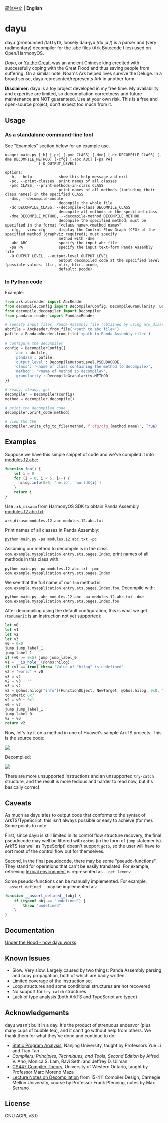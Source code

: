 [简体中文](README_zh_simp.md) | **English**

# dayu
dayu (pronounced /ta˥˨ y˨˦/, loosely daa-jyu /dɑːjuː/) is a parser and (very rudimentary) decompiler for the .abc files (Ark Bytecode files) used on Open/HarmonyOS.

*Dayu*, or [Yu the Great](https://en.wikipedia.org/wiki/Yu_the_Great), was an ancient Chinese king credited with successfully coping with the Great Flood and thus saving people from suffering. On a similar note, Noah's Ark helped lives survive the Deluge. In a broad sense, dayu represented/represents Ark in another form. 

**Disclaimer**: dayu is a toy project developed in my free time. My availability and expertise are limited, so decompilation correctness and future maintenance are NOT guaranteed. Use at your own risk. This is a free and open-source project; don't expect too much from it.

## Usage
### As a standalone command-line tool
See "Examples" section below for an example use.

```
usage: main.py [-h] [-pc] [-pmc CLASS] [-dmo] [-dc DECOMPILE_CLASS] [-dme DECOMPILE_METHOD] [-cfg] [-abc ABC] [-pa PA]
               [-O OUTPUT_LEVEL]

options:
  -h, --help            show this help message and exit
  -pc, --print-classes  print names of all classes
  -pmc CLASS, --print-methods-in-class CLASS
                        print names of all methods (including their class names) in the specified CLASS
  -dmo, --decompile-module
                        decompile the whole file
  -dc DECOMPILE_CLASS, --decompile-class DECOMPILE_CLASS
                        decompile all methods in the specified class
  -dme DECOMPILE_METHOD, --decompile-method DECOMPILE_METHOD
                        decompile the specified method; must be specified in the format "<class name>.<method name>"
  -cfg, --view-cfg      display the Control Flow Graph (CFG) of the specified method (graphviz required); must specify
                        method with -dme
  -abc ABC              specify the input abc file
  -pa PA                specify the input text-form Panda Assembly file
  -O OUTPUT_LEVEL, --output-level OUTPUT_LEVEL
                        output decompiled code at the specified level (possible values: llir, mlir, hlir, pcode,
                        default: pcode)
```

### In Python code
Example:

```python
from ark.abcreader import AbcReader
from decompile.config import DecompilerConfig, DecompileGranularity, DecompileOutputLevel
from decompile.decompiler import Decompiler
from pandasm.reader import PandasmReader

# specify input files, Panda Assembly file (obtained by using ark_disasm tool from the SDK) is required for decompilation
abcfile = AbcReader.from_file('<path to abc file>')
pafile = PandasmReader.from_file('<path to Panda Assembly file>')

# configure the decompiler
config = DecompilerConfig({
    'abc': abcfile,
    'pandasm': pafile,
    'output_level': DecompileOutputLevel.PSEUDOCODE,
    'class': '<name of class containing the method to decompile>',
    'method': '<name of method to decompile>',
    'granularity': DecompileGranularity.METHOD
})

# ready, steady, go!
decompiler = Decompiler(config)
method = decompiler.decompile()

# print the decompiled code
decompiler.print_code(method)

# view the CFG
decompiler.write_cfg_to_file(method, f'cfg/cfg_{method.name}', True)
```

## Examples
Suppose we have this simple snippet of code and we've compiled it into [modules.12.abc](examples/modules.12.abc):

```typescript
function foo() {
    let i = 0
    for (i = 0; i < 5; i++) {
      hilog.info(0x0, 'hello', `world${i}`)
    }
    return i
}
```

Use `ark_disasm` from HarmonyOS SDK to obtain Panda Assembly [modules.12.abc.txt](examples/modules.12.abc.txt):
```shell
ark_disasm modules.12.abc modules.12.abc.txt
```

Print names of all classes in Panda Assembly:
```shell
python main.py -pa modules.12.abc.txt -pc
```

Assuming our method to decompile is in the class `com.example.myapplication.entry.ets.pages.Index`, print names of all methods in this class with:
```shell
python main.py -pa modules.12.abc.txt -pmc com.example.myapplication.entry.ets.pages.Index
```

We see that the full name of our `foo` method is `com.example.myapplication.entry.ets.pages.Index.foo`. Decompile with:
```shell
python main.py -abc modules.12.abc -pa modules.12.abc.txt -dme com.example.myapplication.entry.ets.pages.Index.foo
```

After decompiling using the default configuration, this is what we get (`tonumeric` is an instruction not yet supported):

```typescript
let v0 
let v1 
let v2 
let v3 
v0 = 0x0
jump jump_label_1
jump_label_1:
if (v0 >= 0x5) jump jump_label_0
v1 = __is_hole__(@ohos:hilog)
if (v1 == true) throw 'Value of "hilog" is undefined'
v2 = "world" + v0
v3 = v2
v2 = v3 + ""
v3 = v2
v2 = @ohos:hilog["info"](FunctionObject, NewTarget, @ohos:hilog, 0x0, "hello", v3)
tonumeric 0x7
v2 = v0 + 0x1
v0 = v2
jump jump_label_1
jump_label_0:
v2 = v0
return v2
```

Now, let's try it on a method in one of Huawei's sample ArkTS projects. This is the source code:

![](docs/imgs/src_cropImage.png)

Decompiled:

![](docs/imgs/cfg_cropImage.png)

There are more unsupported instructions and an unsupported `try-catch` structure, and the result is more tedious and harder to read now, but it's basically correct.

## Caveats
As much as dayu tries to output code that conforms to the syntax of ArkTS/TypeScript, this isn't always possible or easy to achieve (for me). Some points to note:  

First, since dayu is still limited in its control flow structure recovery, the final pseudocode may well be littered with `goto`s (in the form of `jump` statements). ArkTS (as well as TypeScript) doesn't support `goto`, so the user will have to sort most of the control flow out for themselves.

Second, in the final pseudocode, there may be some "pseudo-functions". They stand for operations that can't be easily translated. For example, retrieving [lexical environment](https://gitee.com/openharmony/docs/blob/master/en/application-dev/quick-start/arkts-bytecode-fundamentals.md#lexical-environment-and-lexical-variable) is represented as `__get_lexenv__`.

Some pseudo-functions can be manually implemented. For example, `__assert_defined__` may be implemented as:

```typescript
function __assert_defined__(obj) {
    if (typeof obj == "undefined") {
        throw "undefined"
    }
} 
```

## Documentation
[Under the Hood - how dayu works](docs/how_it_works.md)

## Known Issues
- Slow. Very slow. Largely caused by two things: Panda Assembly parsing and copy propagation, both of which are badly written.
- Limited coverage of the instruction set
- Loop structures and some conditional structures are not recovered
- No support for `try-catch` structures
- Lack of type analysis (both ArkTS and TypeScript are typed)

## Acknowledgements
dayu wasn't built in a day. It's the product of strenuous endeavor (plus many cups of bubble tea), and it can't go without help from others. We thank them for what they've done and continue to do:
- [Static Program Analysis](https://www.bilibili.com/video/BV1b7411K7P4/), Nanjing University, taught by Professors Yue Li and Tian Tan
- *Compilers: Principles, Techniques, and Tools, Second Edition* by Alfred V. Aho, Monica S. Lam, Ravi Sethi and Jeffrey D. Ullman
- [CS447 Compiler Theory](https://www.csd.uwo.ca/~mmorenom//CS447/Lectures/CodeOptimization.html/index.html), University of Western Ontario, taught by Professor Marc Moreno Maza
- [Lecture Notes on Decompilation](https://www.cs.cmu.edu/~fp/courses/15411-f13/lectures/20-decompilation.pdf) from 15-411 Compiler Design, Carnegie Mellon University, course by Professor Frank Pfenning, notes by Max Serrano

## License
GNU AGPL v3.0
